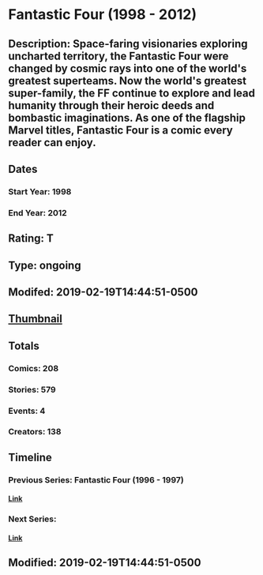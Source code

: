 # Fantastic Four (1998 - 2012)
## Description: Space-faring visionaries exploring uncharted territory, the Fantastic Four were changed by cosmic rays into one of the world's greatest superteams. Now the world's greatest super-family, the FF continue to explore and lead humanity through their heroic deeds and bombastic imaginations. As one of the flagship Marvel titles, Fantastic Four is a comic every reader can enjoy.
## Dates
### Start Year: 1998
### End Year: 2012
## Rating: T
## Type: ongoing
## Modifed: 2019-02-19T14:44:51-0500
## [Thumbnail](http://i.annihil.us/u/prod/marvel/i/mg/9/00/51d34e0b83bd6.jpg)
## Totals
### Comics: 208
### Stories: 579
### Events: 4
### Creators: 138
## Timeline
### Previous Series: Fantastic Four (1996 - 1997)
#### [Link](http://gateway.marvel.com/v1/public/series/2123)
### Next Series: 
#### [Link]()
## Modified: 2019-02-19T14:44:51-0500